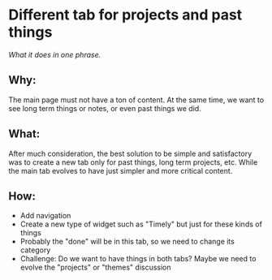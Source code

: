 # Different tab for projects and past things

_What it does in one phrase._

## Why:

The main page must not have a ton of content. At the same time, we want to see long term things or notes, or even past things we did.

## What:

After much consideration, the best solution to be simple and satisfactory was to create a new tab only for past things, long term projects, etc. While the main tab evolves to have just simpler and more critical content.

## How:

- Add navigation
- Create a new type of widget such as "Timely" but just for these kinds of things
- Probably the "done" will be in this tab, so we need to change its category
- Challenge: Do we want to have things in both tabs? Maybe we need to evolve the "projects" or "themes" discussion
